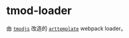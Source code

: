 ﻿# tmod-loader
由 [`tmodjs`](https://github.com/aui/tmodjs) 改造的 [`arttemplate`](https://github.com/aui/artTemplate) webpack loader。